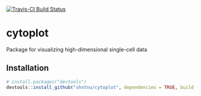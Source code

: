 [![Travis-CI Build Status](https://travis-ci.org/shntnu/cytoplot.svg?branch=master)](https://travis-ci.org/shntnu/cytoplot)

# cytoplot
Package for visualizing high-dimensional single-cell data

## Installation

```R
# install.packages("devtools")
devtools::install_github("shntnu/cytoplot", dependencies = TRUE, build_vignettes = TRUE)
```
